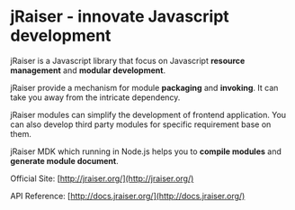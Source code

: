 jRaiser - innovate Javascript development
=========================================

jRaiser is a Javascript library that focus on Javascript **resource management** and **modular development**.

jRaiser provide a mechanism for module **packaging** and **invoking**. It can take you away from the intricate dependency.

jRaiser modules can simplify the development of frontend application. You can also develop third party modules for specific requirement base on them. 

jRaiser MDK which running in Node.js helps you to **compile modules** and **generate module document**.

Official Site: [http://jraiser.org/](http://jraiser.org/)

API Reference: [http://docs.jraiser.org/](http://docs.jraiser.org/)
